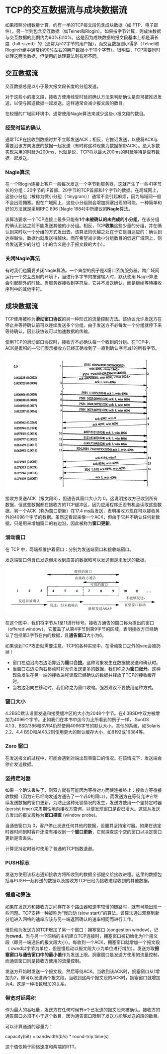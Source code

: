 # TCP的交互数据流与成块数据流

如果按照分组数量计算，约有一半的TCP报文段包含成块数据（如 FTP、电子邮件），另一半则包含交互数据（如Telnet和Rlogin）。如果按字节计算，则成块数据与交互数据的比例约为90%和10%。这是因为成块数据的报文段基本上都是满长度（full-sized）的（通常为512字节的用户据），而交互数据则小得多（Telnet和Rlogin分组中通常约90%左右的用户数据小于10个字节）。很明显，TCP需要同时处理这两类数据，但使用的处理算法则有所不同。

## 交互数据流

交互数据总是以小于最大报文段长度的分组发送。

对于这些小的报文段，接收方使用经受时延的确认方法来判断确认是否可被推迟发送，以便与回送数据一起发送。这样通常会减少报文段的数目。

在较慢的广域网环境中，通常使用Nagle算法来减少这些小报文段的数目。

### 经受时延的确认

通常TCP在接收到数据时并不立即发送ACK；相反，它推迟发送，以便将ACK与需要沿该方向发送的数据一起发送（有时称这种现象为数据捎带ACK）。绝大多数实现采用的时延为200ms，也就是说，TCP将以最大200ms的时延等待是否有数据一起发送。

### Nagle算法

在一个Rlogin连接上客户一般每次发送一个字节到服务器，这就产生了一些41字节长的分组：20字节的IP首部、20字节的TCP首部和1个字节的数据。在局域网上，这些小分组（被称为微小分组（ tinygram））通常不会引起麻烦，因为局域网一般不会出现拥塞。但在广域网上，这些小分组则会增加拥塞出现的可能。一种简单和好的方法就是采用RFC 896 [Nagle 1984]中所建议的**Nagle**算法。

该算法要求一个TCP连接上最多只能有**1个未被确认的未完成的小分组**，在该分组的确认到达之前不能发送其他的小分组。相反，TCP**收集**这些少量的分组，并在确认到来时以一个分组的方式发出去。该算法的优越之处在于它是自适应的：确认到达得越快，数据也就发送得越快。而在希望减少微小分组数目的低速广域网上，则会发送更少的分组（小的含义是小于报文段的大小）。

### 关闭Nagle算法

有时我们也需要关闭Nagle算法。一个典型的例子是X窗口系统服务器。跨广域网运行一个交互应用的环境下，当进行多字节的按键输入时，默认使用 Nagle算法会引起额外的时延。当服务器接收到字符后，它并不发送确认，而是继续等待接收序列中的其他字符。

## 成块数据流

TCP使用被称为**滑动窗口协议**的另一种形式的流量控制方法。该协议允许发送方在停止并等待确认前可以连续发送多个分组。由于发送方不必每发一个分组就停下来等待确认，因此该协议可以加速数据的传输。

使用TCP的滑动窗口协议时，接收方不必确认每一个收到的分组。在TCP中，ACK是累积的—它们表示接收方已经正确收到了一直到确认序号减1的所有字节。

![](images/tcp-data-block.png)

接收方发送ACK（报文段8），但通告其窗口大小为 0，这说明接收方已收到所有数据，但这些数据都在接收方的TCP缓冲区，因为应用程序还没有机会读取这些数据。另一个ACK（称为窗口更新）在17.4 ms后发送，表明接收方现在可以接收另外的4096个字节的数据。虽然这看起来像一个ACK，但由于它并不确认任何新数据，只是用来增加窗口的右边沿，因此被称为**窗口更新**。

### 滑动窗口

在 TCP 中，两端都维护着窗口：分别为发送端窗口和接收端窗口。

发送端窗口包含已发送但未收到应答的数据和可以发送但是未发送的数据。

![](images/tcp-sliding-window.png)

在这个图中，我们将字节从1至11进行标号。接收方通告的窗口称为提出的窗口（offered window），它覆盖了从第4字节到第9字节的区域，表明接收方已经确认了包括第3字节在内的数据，且**通告窗口**大小为6。

如果谈到TCP攻击就需要注意，TCP的各种实现中，在滑动窗口之外的seq会被扔掉！

- 窗口左边沿向右边沿靠近为**窗口合拢**。这种现象发生在数据被发送和确认时。
- 当窗口右边沿向右移动时将允许发送更多的数据，我们称之为**窗口张开**。这种现象发生在另一端的接收进程读取已经确认的数据并释放了TCP的接收缓存时。
- 当右边沿向左移动时，我们称之为窗口收缩。强烈建议不要使用这种方式。

### 窗口大小

4.2BSD默认设置发送和接受缓冲区的大小为2048个字节。在4.3BSD中双方被增加为4096个字节。正如我们在本书中迄今为止所看到的例子一样， SunOS 4.1.3、BSD/386和SVR4仍然使用4096字节的默认大小。其他的系统，如Solaris 2.2、4.4 BSD和AIX3.2则使用更大的默认缓存大小，如8192或16384等。

### Zero 窗口

在发送报文的过程中，可能会遇到对端出现零窗口的情况。在该情况下，发送端会停止发送数据。

### 坚持定时器

如果一个确认丢失了，则双方就有可能因为等待对方而使连接终止：接收方等待接收数据（因为它已经向发送方通告了一个非0的窗口），而发送方在等待允许它继续发送数据的窗口更新。为防止这种死锁情况的发生，发送方使用一个坚持定时器 (persist timer)来周期性地向接收方查询，以便发现窗口是否已增大。这些从发送方发出的报文段称为**窗口探查** (window probe)。

当通告窗口为 0，客户停止发送任何其他的数据，设置其坚持定时器。如果在该定时器时间到时客户还没有接收到一个**窗口更新**，它就探查这个空的窗口以决定窗口更新是否丢失。

计算坚持定时器时使用了普通的TCP指数退避。

### PUSH标志

发送方使用该标志通知接收方将所收到的数据全部提交给接收进程。这里的数据包括与PUSH一起传送的数据以及接收方TCP已经为接收进程收到的其他数据。

### 慢启动算法

如果在发送方和接收方之间存在多个路由器和速率较慢的链路时，就有可能出现一些问题。TCP支持一种被称为“慢启动 (slow start)”的算法。该算法通过观察到新分组进入网络的速率应该与另一端返回确认的速率相同而进行工作。

慢启动为发送方的TCP增加了另一个窗口：拥塞窗口 (congestion window)，记为**cwnd**。当与另一个网络的主机建立TCP连接时，拥塞窗口被初始化为1个报文段（即另一端通告的报文段大小）。每收到一个ACK，拥塞窗口就增加一个报文段（ cwnd以字节为单位，但是慢启动以报文段大小为单位进行增加）。发送方取**拥塞窗口与通告窗口中的最小值**作为发送上限。拥塞窗口是发送方使用的流量控制，而通告窗口则是接收方使用的流量控制。

发送方开始时发送一个报文段，然后等待ACK。当收到该ACK时，拥塞窗口从1增加为2，即可以发送两个报文段。当收到这两个报文段的ACK时，拥塞窗口就增加为4。这是一种指数增加的关系。

### 带宽时延乘积

作为最大的吞吐量，发送方在任何时候有n个已发送的报文段未被确认。接收方的通告窗口必须不小于这个数目，因为通告窗口限制了发送方能够发送的段的数目。

可以计算通道的容量为：

capacity(bit) = bandwidth(b/s) * round-trip time(s)

这个值依赖于网络速度和两端的RTT。


